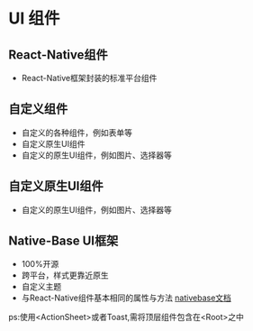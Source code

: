 # UI 组件

##  React-Native组件
*   React-Native框架封装的标准平台组件

##  自定义组件
*   自定义的各种组件，例如表单等
*   自定义原生UI组件
*   自定义的原生UI组件，例如图片、选择器等

##  自定义原生UI组件
*   自定义的原生UI组件，例如图片、选择器等

##  Native-Base UI框架
*   100%开源
*   跨平台，样式更靠近原生
*   自定义主题
*   与React-Native组件基本相同的属性与方法
[nativebase文档](https://docs.nativebase.io/ "nativebase")

ps:使用&lt;ActionSheet&gt;或者Toast,需将顶层组件包含在&lt;Root&gt;之中



